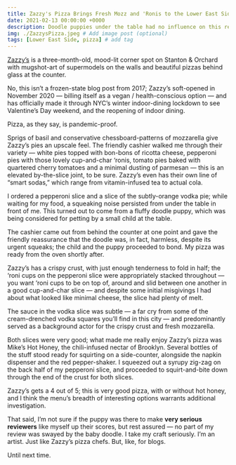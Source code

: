 ```yaml
---
title: Zazzy's Pizza Brings Fresh Mozz and 'Ronis to the Lower East Side
date: 2021-02-13 00:00:00 +0000
description: Doodle puppies under the table had no influence on this review.
img: ./ZazzysPizza.jpeg # Add image post (optional)
tags: [Lower East Side, pizza] # add tag
---
```

<a href='https://www.vesuvio-bakery.com/' target='blank'>Zazzy’s</a> is a three-month-old, mood-lit corner spot on Stanton & Orchard with mugshot-art of supermodels on the walls and beautiful pizzas behind glass at the counter.

No, this isn’t a frozen-state blog post from 2017; Zazzy’s soft-opened in November 2020 — billing itself as a vegan / health-conscious option — and has officially made it through NYC’s winter indoor-dining lockdown to see Valentine’s Day weekend, and the reopening of indoor dining.

Pizza, as they say, is pandemic-proof.

Sprigs of basil and conservative chessboard-patterns of mozzarella give Zazzy’s pies an upscale feel. The friendly cashier walked me through their variety — white pies topped with bon-bons of ricotta cheese, pepperoni pies with those lovely cup-and-char ‘ronis, tomato pies baked with quartered cherry tomatoes and a minimal dusting of parmesan — this is an elevated by-the-slice joint, to be sure. Zazzy’s even has their own line of “smart sodas,” which range from vitamin-infused tea to actual cola.

I ordered a pepperoni slice and a slice of the subtly-orange vodka pie; while waiting for my food, a squeaking noise persisted from under the table in front of me. This turned out to come from a fluffy doodle puppy, which was being considered for petting by a small child at the table.

The cashier came out from behind the counter at one point and gave the friendly reassurance that the doodle was, in fact, harmless, despite its urgent squeaks; the child and the puppy proceeded to bond. My pizza was ready from the oven shortly after.

Zazzy’s has a crispy crust, with just enough tenderness to fold in half; the ‘roni cups on the pepperoni slice were appropriately stacked throughout — you want ‘roni cups to be on top of, around and slid between one another in a good cup-and-char slice — and despite some initial misgivings I had about what looked like minimal cheese, the slice had plenty of melt.

The sauce in the vodka slice was subtle — a far cry from some of the cream-drenched vodka squares you’ll find in this city — and predominantly served as a background actor for the crispy crust and fresh mozzarella.

Both slices were very good; what made me really enjoy Zazzy’s pizza was Mike’s Hot Honey, the chili-infused nectar of Brooklyn. Several bottles of the stuff stood ready for squirting on a side-counter, alongside the napkin dispenser and the red pepper-shaker. I squeezed out a syrupy zig-zag on the back half of my pepperoni slice, and proceeded to squirt-and-bite down through the end of the crust for both slices.

Zazzy’s gets a 4 out of 5; this is very good pizza, with or without hot honey, and I think the menu’s breadth of interesting options warrants additional investigation.

That said, I’m not sure if the puppy was there to make **very serious reviewers** like myself up their scores, but rest assured — no part of my review was swayed by the baby doodle. I take my craft seriously. I’m an artist. Just like Zazzy’s pizza chefs. But, like, for blogs.

Until next time.